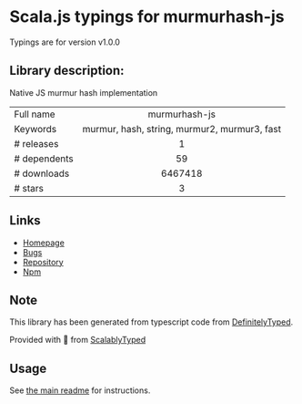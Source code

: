 
# Scala.js typings for murmurhash-js

Typings are for version v1.0.0

## Library description:
Native JS murmur hash implementation

|                    |                 |
| ------------------ | :-------------: |
| Full name          | murmurhash-js |
| Keywords           | murmur, hash, string, murmur2, murmur3, fast |
| # releases         | 1 |
| # dependents       | 59 |
| # downloads        | 6467418 |
| # stars            | 3 |

## Links
- [Homepage](https://github.com/mikolalysenko/murmurhash-js)
- [Bugs](https://github.com/mikolalysenko/murmurhash-js/issues)
- [Repository](https://github.com/mikolalysenko/murmurhash-js)
- [Npm](https://www.npmjs.com/package/murmurhash-js)
    


## Note
This library has been generated from typescript code from [DefinitelyTyped](https://definitelytyped.org).

Provided with :purple_heart: from [ScalablyTyped](https://github.com/oyvindberg/ScalablyTyped)

## Usage
See [the main readme](../../readme.md) for instructions.


